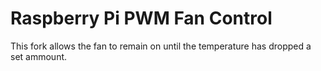 # Raspberry Pi PWM Fan Control

This fork allows the fan to remain on until the temperature has dropped a set ammount.